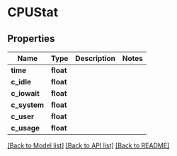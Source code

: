 # CPUStat


## Properties
Name | Type | Description | Notes
------------ | ------------- | ------------- | -------------
**time** | **float** |  | 
**c_idle** | **float** |  | 
**c_iowait** | **float** |  | 
**c_system** | **float** |  | 
**c_user** | **float** |  | 
**c_usage** | **float** |  | 

[[Back to Model list]](../#documentation-for-models) [[Back to API list]](../#documentation-for-api-endpoints) [[Back to README]](../)


